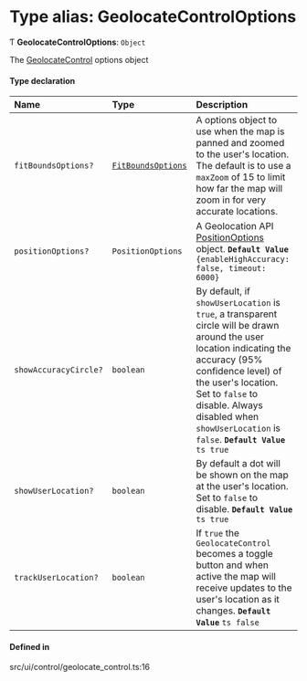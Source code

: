 # Type alias: GeolocateControlOptions

Ƭ **GeolocateControlOptions**: `Object`

The [GeolocateControl](../classes/GeolocateControl.md) options object

#### Type declaration

| Name | Type | Description |
| :------ | :------ | :------ |
| `fitBoundsOptions?` | [`FitBoundsOptions`](FitBoundsOptions.md) | A options object to use when the map is panned and zoomed to the user's location. The default is to use a `maxZoom` of 15 to limit how far the map will zoom in for very accurate locations. |
| `positionOptions?` | `PositionOptions` | A Geolocation API [PositionOptions](https://developer.mozilla.org/en-US/docs/Web/API/PositionOptions) object. **`Default Value`** `{enableHighAccuracy: false, timeout: 6000}` |
| `showAccuracyCircle?` | `boolean` | By default, if `showUserLocation` is `true`, a transparent circle will be drawn around the user location indicating the accuracy (95% confidence level) of the user's location. Set to `false` to disable. Always disabled when `showUserLocation` is `false`. **`Default Value`** ```ts true ``` |
| `showUserLocation?` | `boolean` | By default a dot will be shown on the map at the user's location. Set to `false` to disable. **`Default Value`** ```ts true ``` |
| `trackUserLocation?` | `boolean` | If `true` the `GeolocateControl` becomes a toggle button and when active the map will receive updates to the user's location as it changes. **`Default Value`** ```ts false ``` |

#### Defined in

src/ui/control/geolocate_control.ts:16
